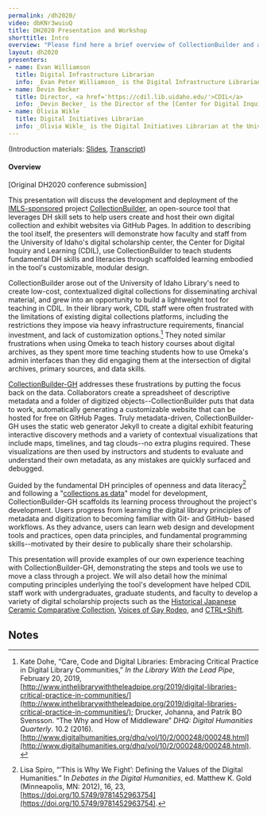 ```yaml
---
permalink: /dh2020/
video: dbKNr3wuiuQ
title: DH2020 Presentation and Workshop
shorttitle: Intro
overview: "Please find here a brief overview of CollectionBuilder and a link to the workshop tutorial we put together for the dh2020 conference. And see <a href='https://osf.io/kdjh8/' target='_blank' rel='noopener'>our recent article for <em>DH + Lib</em></a> for more information using static web tools for DH initiatives."
layout: dh2020
presenters: 
- name: Evan Williamson
  title: Digital Infrastructure Librarian
  info: _Evan Peter Williamson_ is the Digital Infrastructure Librarian at the University of Idaho Library, working with Data & Digital Services to bring cool projects, enlightening workshops, and innovative services to life. Despite a background in Art History, Classical Studies, and Archives, his recent focus has been on data driven, minimal infrastructure web development, currently embodied in the [CollectionBuilder](https://collectionbuilder.github.io/) project.
- name: Devin Becker
  title: Director, <a href='https://cdil.lib.uidaho.edu/'>CDIL</a>
  info: _Devin Becker_ is the Director of the [Center for Digital Inquiry and Learning](https://cdil.lib.uidaho.edu/) (CDIL) and the Head of Data & Digital Services at the University of Idaho Library, where he directs and maintains the library’s digital initiatives program. Becker is also a writer. His most recent web project, [CTRL+Shift](http://ctrl-shift.org/), provides visualizations and analyses of interviews he conducted with prominent poets across the country.
- name: Olivia Wikle
  title: Digital Initiatives Librarian
  info: _Olivia Wikle_ is the Digital Initiatives Librarian at the University of Idaho, where she coordinates the digitization of the University’s archival material and builds digital collections that disseminate historical resources. She also works closely with humanities faculty to create digital scholarship projects and teach digital literacy skills to students.
---
```


(Introduction materials: <a href='https://osf.io/qwru7/' target='_blank' rel='noopener'>Slides</a>, <a href='https://osf.io/f6bx3/'  target='_blank' rel='noopener'>Transcript</a>)

<h4 class="border-bottom py-2">Overview</h4>

[Original DH2020 conference submission]

This presentation will discuss the development and deployment of the [IMLS-sponsored](https://www.imls.gov/grants/awarded/lg-34-19-0064-19) project [CollectionBuilder](https://collectionbuilder.github.io/), an open-source tool that leverages DH skill sets to help users create and host their own digital collection and exhibit websites via GitHub Pages. In addition to describing the tool itself, the presenters will demonstrate how faculty and staff from the University of Idaho's digital scholarship center, the Center for Digital Inquiry and Learning (CDIL), use CollectionBuilder to teach students fundamental DH skills and literacies through scaffolded learning embodied in the tool's customizable, modular design.

CollectionBuilder arose out of the University of Idaho Library's need to create low-cost, contextualized digital collections for disseminating archival material, and grew into an opportunity to build a lightweight tool for teaching in CDIL. In their library work, CDIL staff were often frustrated with the limitations of existing digital collections platforms, including the restrictions they impose via heavy infrastructure requirements, financial investment, and lack of customization options.[^1] They noted similar frustrations when using Omeka to teach history courses about digital archives, as they spent more time teaching students how to use Omeka's admin interfaces than they did engaging them at the intersection of digital archives, primary sources, and data skills. 

[CollectionBuilder-GH](https://collectionbuilder.github.io/collectionbuilder-gh/) addresses these frustrations by putting the focus back on the data. Collaborators create a spreadsheet of descriptive metadata and a folder of digitized objects--CollectionBuilder puts that data to work, automatically generating a customizable website that can be hosted for free on GitHub Pages. Truly metadata-driven, CollectionBuilder-GH uses the static web generator Jekyll to create a digital exhibit featuring interactive discovery methods and a variety of contextual visualizations that include maps, timelines, and tag clouds--no extra plugins required. These visualizations are then used by instructors and students to evaluate and understand their own metadata, as any mistakes are quickly surfaced and debugged. 

Guided by the fundamental DH principles of openness and data literacy[^2] and following a "[collections as data](https://collectionsasdata.github.io)" model for development, CollectionBuilder-GH scaffolds its learning process throughout the project's development. Users progress from learning the digital library principles of metadata and digitization to becoming familiar with Git- and GitHub- based workflows. As they advance, users can learn web design and development tools and practices, open data principles, and fundamental programming skills--motivated by their desire to publically share their scholarship.

This presentation will provide examples of our own experience teaching with CollectionBuilder-GH, demonstrating the steps and tools we use to move a class through a project. We will also detail how the minimal computing principles underlying the tool's development have helped CDIL staff work with undergraduates, graduate students, and faculty to develop a variety of digital scholarship projects such as the [Historical Japanese Ceramic Comparative Collection](https://www.lib.uidaho.edu/digital/hjccc/), [Voices of Gay Rodeo](http://voicesofgayrodeo.com/), and [CTRL+Shift](http://ctrl-shift.org/).


<!-- Footnotes themselves at the bottom. -->
## Notes

[^1]: Kate Dohe, “Care, Code and Digital Libraries: Embracing Critical Practice in Digital Library Communities,” _In the Library With the Lead Pipe_, February 20, 2019, [http://www.inthelibrarywiththeleadpipe.org/2019/digital-libraries-critical-practice-in-communities/](http://www.inthelibrarywiththeleadpipe.org/2019/digital-libraries-critical-practice-in-communities/); Drucker, Johanna, and Patrik BO Svensson. “The Why and How of Middleware” _DHQ: Digital Humanities Quarterly_. 10.2 (2016). [http://www.digitalhumanities.org/dhq/vol/10/2/000248/000248.html](http://www.digitalhumanities.org/dhq/vol/10/2/000248/000248.html). 

[^2]: Lisa Spiro, “‘This is Why We Fight’: Defining the Values of the Digital Humanities.” In _Debates in the Digital Humanities_, ed. Matthew K. Gold (Minneapolis, MN: 2012), 16, 23, [https://doi.org/10.5749/9781452963754](https://doi.org/10.5749/9781452963754).
